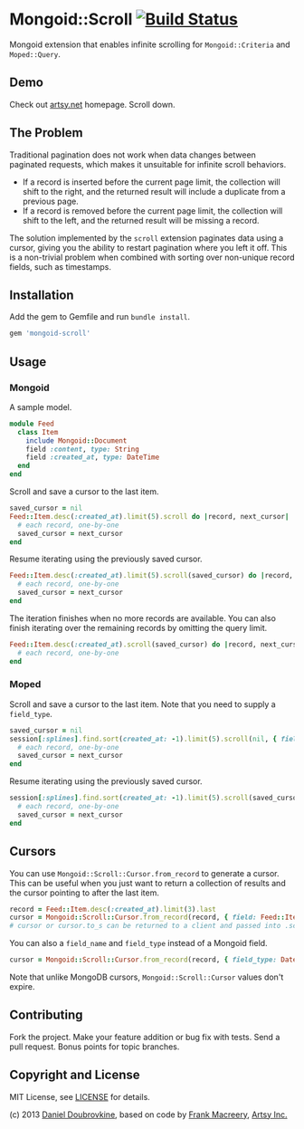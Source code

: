 Mongoid::Scroll [![Build Status](https://travis-ci.org/dblock/mongoid-scroll.png?branch=master)](https://travis-ci.org/dblock/mongoid-scroll)
===============

Mongoid extension that enables infinite scrolling for `Mongoid::Criteria` and `Moped::Query`.

Demo
----

Check out [artsy.net](http://artsy.net) homepage. Scroll down.

The Problem
-----------

Traditional pagination does not work when data changes between paginated requests, which makes it unsuitable for infinite scroll behaviors.

* If a record is inserted before the current page limit, the collection will shift to the right, and the returned result will include a duplicate from a previous page.
* If a record is removed before the current page limit, the collection will shift to the left, and the returned result will be missing a record.

The solution implemented by the `scroll` extension paginates data using a cursor, giving you the ability to restart pagination where you left it off. This is a non-trivial problem when combined with sorting over non-unique record fields, such as timestamps.

Installation
------------

Add the gem to Gemfile and run `bundle install`.

```ruby
gem 'mongoid-scroll'
```

Usage
-----

### Mongoid

A sample model.

```ruby
module Feed
  class Item
    include Mongoid::Document
    field :content, type: String
    field :created_at, type: DateTime
  end
end
```

Scroll and save a cursor to the last item.

```ruby
saved_cursor = nil
Feed::Item.desc(:created_at).limit(5).scroll do |record, next_cursor|
  # each record, one-by-one
  saved_cursor = next_cursor
end
```

Resume iterating using the previously saved cursor.

```ruby
Feed::Item.desc(:created_at).limit(5).scroll(saved_cursor) do |record, next_cursor|
  # each record, one-by-one
  saved_cursor = next_cursor
end
```

The iteration finishes when no more records are available. You can also finish iterating over the remaining records by omitting the query limit.

```ruby
Feed::Item.desc(:created_at).scroll(saved_cursor) do |record, next_cursor|
  # each record, one-by-one
end
```

### Moped

Scroll and save a cursor to the last item. Note that you need to supply a `field_type`.

```ruby
saved_cursor = nil
session[:splines].find.sort(created_at: -1).limit(5).scroll(nil, { field_type: DateTime }) do |record, next_cursor|
  # each record, one-by-one
  saved_cursor = next_cursor
end
```

Resume iterating using the previously saved cursor.

```ruby
session[:splines].find.sort(created_at: -1).limit(5).scroll(saved_cursor, { field_type: DateTime }) do |record, next_cursor|
  # each record, one-by-one
  saved_cursor = next_cursor
end
```

Cursors
-------

You can use `Mongoid::Scroll::Cursor.from_record` to generate a cursor. This can be useful when you just want to return a collection of results and the cursor pointing to after the last item.

```ruby
record = Feed::Item.desc(:created_at).limit(3).last
cursor = Mongoid::Scroll::Cursor.from_record(record, { field: Feed::Item.fields["created_at"] })
# cursor or cursor.to_s can be returned to a client and passed into .scroll(cursor)
```

You can also a `field_name` and `field_type` instead of a Mongoid field.

```ruby
cursor = Mongoid::Scroll::Cursor.from_record(record, { field_type: DateTime, field_name: "created_at" })
```


Note that unlike MongoDB cursors, `Mongoid::Scroll::Cursor` values don't expire.

Contributing
------------

Fork the project. Make your feature addition or bug fix with tests. Send a pull request. Bonus points for topic branches.

Copyright and License
---------------------

MIT License, see [LICENSE](http://github.com/dblock/mongoid-scroll/raw/master/LICENSE.md) for details.

(c) 2013 [Daniel Doubrovkine](http://github.com/dblock), based on code by [Frank Macreery](http://github.com/macreery), [Artsy Inc.](http://artsy.net)
